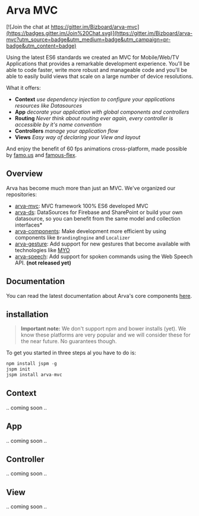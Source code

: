# Arva MVC
[![Join the chat at https://gitter.im/Bizboard/arva-mvc](https://badges.gitter.im/Join%20Chat.svg)](https://gitter.im/Bizboard/arva-mvc?utm_source=badge&utm_medium=badge&utm_campaign=pr-badge&utm_content=badge)

Using the latest ES6 standards we created an MVC for Mobile/Web/TV Applications that provides a remarkable development experience. You'll be able to code faster, 
write more robust and manageable code and you'll be able to easily build views that scale on a large number of device resolutions.


What it offers:

* **Context** *use dependency injection to configure your applications resources like Datasources*
* **App** *decorate your application with global components and controllers*
* **Routing** *Never think about routing ever again, every controller is accessible by it's name convention*
* **Controllers** *manage your application flow*
* **Views** *Easy way of declaring your View and layout*

And enjoy the benefit of 60 fps animations cross-platform, made possible by [famo.us](http://github.com/famous) and [famous-flex](http://github.com/Ijzerenhein/famous-flex).


## Overview

Arva has become much more than just an MVC. We've organized our repositories:

* [arva-mvc](//github.com/Bizboard/arva-mvc): MVC framework 100% ES6 developed MVC
* [arva-ds](//github.com/Bizboard/arva-ds): DataSources for Firebase and SharePoint or build your own datasource, so you can benefit from the same model and collection interfaces*
* [arva-components](//github.com/Bizboard/arva-components): Make development more efficient by using components like `BrandingEngine` and `Localizer`
* [arva-gesture](//github.com/Bizboard/arva-gesture): Add support for new gestures that become available with technologies like [MYO](//myo.com)
* [arva-speech](//github.com/Bizboard/arva-speech): Add support for spoken commands using the Web Speech API. **(not released yet)**

## Documentation
You can read the latest documentation about Arva's core components [here](https://cdn.rawgit.com/Bizboard/arva-mvc/develop/docs/README.md.html).

## installation

> **Important note:** We don't support npm and bower installs (yet). We know these platforms are very popular and we will consider these for the near future. No guarantees though.

To get you started in three steps al you have to do is:

```javascript
npm install jspm -g  
jspm init
jspm install arva-mvc
```


## Context
.. coming soon ..


## App
.. coming soon ..


## Controller
.. coming soon ..


## View
.. coming soon ..
